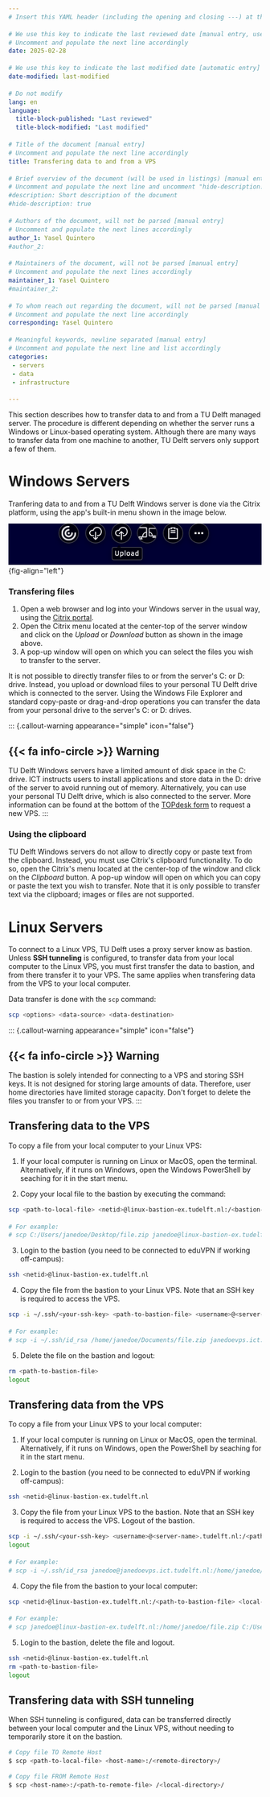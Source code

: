 ```yaml
---
# Insert this YAML header (including the opening and closing ---) at the beginning of the document and fill it out accordingly

# We use this key to indicate the last reviewed date [manual entry, use YYYY-MM-DD]
# Uncomment and populate the next line accordingly
date: 2025-02-28

# We use this key to indicate the last modified date [automatic entry]
date-modified: last-modified

# Do not modify
lang: en
language: 
  title-block-published: "Last reviewed"
  title-block-modified: "Last modified"

# Title of the document [manual entry]
# Uncomment and populate the next line accordingly
title: Transfering data to and from a VPS

# Brief overview of the document (will be used in listings) [manual entry]
# Uncomment and populate the next line and uncomment "hide-description: true".
#description: Short description of the document
#hide-description: true

# Authors of the document, will not be parsed [manual entry]
# Uncomment and populate the next lines accordingly
author_1: Yasel Quintero
#author_2:

# Maintainers of the document, will not be parsed [manual entry]
# Uncomment and populate the next lines accordingly
maintainer_1: Yasel Quintero
#maintainer_2:

# To whom reach out regarding the document, will not be parsed [manual entry]
# Uncomment and populate the next line accordingly
corresponding: Yasel Quintero

# Meaningful keywords, newline separated [manual entry]
# Uncomment and populate the next line and list accordingly
categories: 
 - servers
 - data
 - infrastructure

---
```


This section describes how to transfer data to and from a TU Delft managed server. The procedure is different depending on whether the server runs a Windows or Linux-based operating system. Although there are many ways to transfer data from one machine to another, TU Delft servers only support a few of them.

# Windows Servers

Tranfering data to and from a TU Delft Windows server is done via the Citrix platform, using the app's built-in menu shown in the image below.

![Citrix Menu. Buttons from left to righ: Download, Upload, Multimonitor and Clipboard and Settings.](../img/citrix_menu.png){fig-align="left"}

### Transfering files

1. Open a web browser and log into your Windows server in the usual way, using the [Citrix portal](https://weblogin.tudelft.nl/Citrix/TUDAppsWeb/).
2. Open the Citrix menu located at the center-top of the server window and click on the _Upload_ or _Download_ button as shown in the image above.
3. A pop-up window will open on which you can select the files you wish to transfer to the server.

It is not possible to directly transfer files to or from the server's C: or D: drive. Instead, you upload or download files to your personal TU Delft drive which is connected to the server. Using the Windows File Explorer and standard copy-paste or drag-and-drop operations you can transfer the data from your personal drive to the server's C: or D: drives.
 
::: {.callout-warning appearance="simple" icon="false"}
## {{< fa info-circle >}} Warning

TU Delft Windows servers have a limited amount of disk space in the C: drive. ICT instructs users to install applications and store data in the D: drive of the server to avoid running out of memory. Alternatively, you can use your personal TU Delft drive, which is also connected to the server. More information can be found at the bottom of the [TOPdesk form](https://tudelft.topdesk.net/tas/public/ssp/content/serviceflow?unid=418c986f186d4934848dc2712039ed34&openedFromService=true) to request a new VPS.
:::

### Using the clipboard

TU Delft Windows servers do not allow to directly copy or paste text from the clipboard. Instead, you must use Citrix's clipboard functionality. To do so, open the Citrix's menu located at the center-top of the window and click on the _Clipboard_ button. A pop-up window will open on which you can copy or paste the text you wish to transfer. Note that it is only possible to transfer text via the clipboard; images or files are not supported.

# Linux Servers

To connect to a Linux VPS, TU Delft uses a proxy server know as bastion. Unless **SSH tunneling** is configured, to transfer data from your local computer to the Linux VPS, you must first transfer the data to bastion, and from there transfer it to your VPS. The same applies when transfering data from the VPS to your local computer.

Data transfer is done with the `scp` command:

```bash
scp <options> <data-source> <data-destination>
```

::: {.callout-warning appearance="simple" icon="false"}
## {{< fa info-circle >}} Warning

The bastion is solely intended for connecting to a VPS and storing SSH keys. It is not designed for storing large amounts of data. Therefore, user home directories have limited storage capacity. Don't forget to delete the files you transfer to or from your VPS.
:::

## Transfering data to the VPS

To copy a file from your local computer to your Linux VPS:

1. If your local computer is running on Linux or MacOS, open the terminal. Alternatively, if it runs on Windows, open the Windows PowerShell by seaching for it in the start menu.

2. Copy your local file to the bastion by executing the command:
```bash
scp <path-to-local-file> <netid>@linux-bastion-ex.tudelft.nl:/<bastion-directory>/

# For example:
# scp C:/Users/janedoe/Desktop/file.zip janedoe@linux-bastion-ex.tudelft.nl:/home/janedoe/Documents/
```
3. Login to the bastion (you need to be connected to eduVPN if working off-campus):
```bash
ssh <netid>@linux-bastion-ex.tudelft.nl
```

4. Copy the file from the bastion to your Linux VPS. Note that an SSH key is required to access the VPS.
```bash
scp -i ~/.ssh/<your-ssh-key> <path-to-bastion-file> <username>@<server-name>.tudelft.nl:/<vps-directory>

# For example:
# scp -i ~/.ssh/id_rsa /home/janedoe/Documents/file.zip janedoevps.ict.tudelft.nl:/home/janedoe/
```
5. Delete the file on the bastion and logout:
```bash
rm <path-to-bastion-file>
logout
```

## Transfering data from the VPS

To copy a file from your Linux VPS to your local computer:

1. If your local computer is running on Linux or MacOS, open the terminal. Alternatively, if it runs on Windows, open the PowerShell by seaching for it in the start menu.

2. Login to the bastion (you need to be connected to eduVPN if working off-campus):
```bash
ssh <netid>@linux-bastion-ex.tudelft.nl
```

3. Copy the file from your Linux VPS to the bastion. Note that an SSH key is required to access the VPS. Logout of the bastion.
```bash
scp -i ~/.ssh/<your-ssh-key> <username>@<server-name>.tudelft.nl:/<path-to-vps-file> <bastion-directory>
logout

# For example:
# scp -i ~/.ssh/id_rsa janedoe@janedoevps.ict.tudelft.nl:/home/janedoe/Documents/file.zip /home/janedoe/ 
```

4. Copy the file from the bastion to your local computer:
```bash
scp <netid>@linux-bastion-ex.tudelft.nl:/<path-to-bastion-file> <local-path>

# For example:
# scp janedoe@linux-bastion-ex.tudelft.nl:/home/janedoe/file.zip C:/Users/janedoe/Desktop/
```  

5. Login to the bastion, delete the file and logout.
 ```bash
ssh <netid>@linux-bastion-ex.tudelft.nl
rm <path-to-bastion-file>
logout
```

## Transfering data with SSH tunneling

When SSH tunneling is configured, data can be transferred directly between your local computer and the Linux VPS, without needing to temporarily store it on the bastion.

```bash
# Copy file TO Remote Host
$ scp <path-to-local-file> <host-name>:/<remote-directory>/
```

```bash
# Copy file FROM Remote Host
$ scp <host-name>:/<path-to-remote-file> /<local-directory>/ 
```